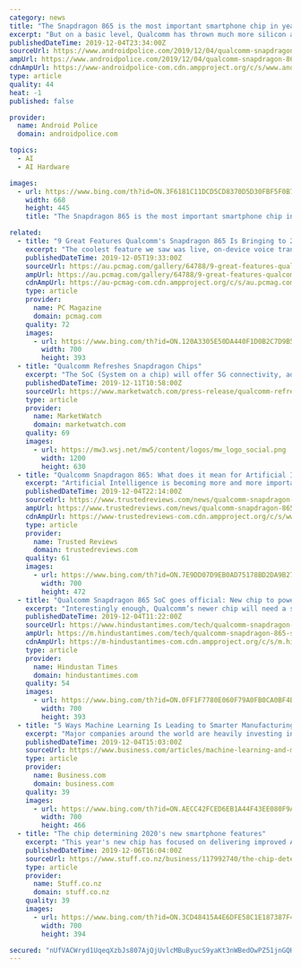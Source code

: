 ```yaml
---
category: news
title: "The Snapdragon 865 is the most important smartphone chip in years—and it packs some serious upgrades"
excerpt: "But on a basic level, Qualcomm has thrown much more silicon at the already-quite-powerful Hexagon DSP, resulting in performance gains of 2x (15 TOPS —fifteen trillion operations per second) over the outgoing Snapdragon 855 in some AI-dependent operations. There's now a dedicated Tensor accelerator on the new Hexagon 698 chip, too, meaning ..."
publishedDateTime: 2019-12-04T23:34:00Z
sourceUrl: https://www.androidpolice.com/2019/12/04/qualcomm-snapdragon-865-release-date-specs-5g-details/
ampUrl: https://www.androidpolice.com/2019/12/04/qualcomm-snapdragon-865-release-date-specs-5g-details/?amp
cdnAmpUrl: https://www-androidpolice-com.cdn.ampproject.org/c/s/www.androidpolice.com/2019/12/04/qualcomm-snapdragon-865-release-date-specs-5g-details/?amp
type: article
quality: 44
heat: -1
published: false

provider:
  name: Android Police
  domain: androidpolice.com

topics:
  - AI
  - AI Hardware

images:
  - url: https://www.bing.com/th?id=ON.3F6181C11DCD5CD8370D5D30FBF5F0B7
    width: 668
    height: 445
    title: "The Snapdragon 865 is the most important smartphone chip in years—and it packs some serious upgrades"

related:
  - title: "9 Great Features Qualcomm's Snapdragon 865 Is Bringing to 2020 Smartphones"
    excerpt: "The coolest feature we saw was live, on-device voice translation, taking everything I said in English and turning it into Chinese. This is all being done in the phone's AI processor; it doesn't have to go out to the network. PCMag.com's lead mobile analyst, Sascha Segan, has reviewed hundreds of smartphones, tablets and other gadgets in more ..."
    publishedDateTime: 2019-12-05T19:33:00Z
    sourceUrl: https://au.pcmag.com/gallery/64788/9-great-features-qualcomms-snapdragon-865-is-bringing-to-2020-smartphones
    ampUrl: https://au.pcmag.com/gallery/64788/9-great-features-qualcomms-snapdragon-865-is-bringing-to-2020-smartphones?amp=1
    cdnAmpUrl: https://au-pcmag-com.cdn.ampproject.org/c/s/au.pcmag.com/gallery/64788/9-great-features-qualcomms-snapdragon-865-is-bringing-to-2020-smartphones?amp=1
    type: article
    provider:
      name: PC Magazine
      domain: pcmag.com
    quality: 72
    images:
      - url: https://www.bing.com/th?id=ON.120A3305E50DA440F1D0B2C7D9B5588B
        width: 700
        height: 393
  - title: "Qualcomm Refreshes Snapdragon Chips"
    excerpt: "The SoC (System on a chip) will offer 5G connectivity, advanced AI processing, and select gaming support. The 865 is a premium chip that will show up during CES and MWC. And since 2020 will usher a new wave of 5G devices and services, Qualcomm will benefit greatly from the device refresh. Notably, designing the chip without an integrated modem ..."
    publishedDateTime: 2019-12-11T10:58:00Z
    sourceUrl: https://www.marketwatch.com/press-release/qualcomm-refreshes-snapdragon-chips-2019-12-11-61975856
    type: article
    provider:
      name: MarketWatch
      domain: marketwatch.com
    quality: 69
    images:
      - url: https://mw3.wsj.net/mw5/content/logos/mw_logo_social.png
        width: 1200
        height: 630
  - title: "Qualcomm Snapdragon 865: What does it mean for Artificial Intelligence?"
    excerpt: "Artificial Intelligence is becoming more and more important in everyday life ... Related: Best Phones The most exciting part is probably the implications for low-power usage. The Snapdragon 865 can run always-on neural networks at low power; less than 1mW for the camera, and less than 1mA for voice multi-word wake-up. This not only means ..."
    publishedDateTime: 2019-12-04T22:14:00Z
    sourceUrl: https://www.trustedreviews.com/news/qualcomm-snapdragon-865-mean-artificial-intelligence-3962016
    ampUrl: https://www.trustedreviews.com/news/qualcomm-snapdragon-865-mean-artificial-intelligence-3962016/amp
    cdnAmpUrl: https://www-trustedreviews-com.cdn.ampproject.org/c/s/www.trustedreviews.com/news/qualcomm-snapdragon-865-mean-artificial-intelligence-3962016/amp
    type: article
    provider:
      name: Trusted Reviews
      domain: trustedreviews.com
    quality: 61
    images:
      - url: https://www.bing.com/th?id=ON.7E9DD07D9EB0AD75178BD2DA9B27D291
        width: 700
        height: 472
  - title: "Qualcomm Snapdragon 865 SoC goes official: New chip to power 2020 flagship phones"
    excerpt: "Interestingly enough, Qualcomm’s newer chip will need a separate modem to enable 5G – similar to the X55 modem ... Qualcomm has said that the 765/765G comes with AI processing capabilities and select Qualcomm Snapdragon Elite Gaming experiences. The X55 modem supports SA/NSA networks, mmWave and Sub-6 GHz 5G networks with better bandwidth ..."
    publishedDateTime: 2019-12-04T11:22:00Z
    sourceUrl: https://www.hindustantimes.com/tech/qualcomm-snapdragon-865-soc-goes-official-new-chip-to-power-2020-flagship-phones/story-7wqWdMg2BwUDVEAaLdo1QO.html
    ampUrl: https://m.hindustantimes.com/tech/qualcomm-snapdragon-865-soc-goes-official-new-chip-to-power-2020-flagship-phones/story-7wqWdMg2BwUDVEAaLdo1QO_amp.html
    cdnAmpUrl: https://m-hindustantimes-com.cdn.ampproject.org/c/s/m.hindustantimes.com/tech/qualcomm-snapdragon-865-soc-goes-official-new-chip-to-power-2020-flagship-phones/story-7wqWdMg2BwUDVEAaLdo1QO_amp.html
    type: article
    provider:
      name: Hindustan Times
      domain: hindustantimes.com
    quality: 54
    images:
      - url: https://www.bing.com/th?id=ON.0FF1F7780E060F79A0FB0CA0BF4B032D
        width: 700
        height: 393
  - title: "5 Ways Machine Learning Is Leading to Smarter Manufacturing"
    excerpt: "Major companies around the world are heavily investing in machine learning (ML) solutions across their manufacturing processes and seeing impressive results. From bringing down labor costs and reducing downtime to increasing workforce productivity and overall production speed, AI – with the help of the Industrial Internet of Things – is ..."
    publishedDateTime: 2019-12-04T15:03:00Z
    sourceUrl: https://www.business.com/articles/machine-learning-and-manufacturing/
    type: article
    provider:
      name: Business.com
      domain: business.com
    quality: 39
    images:
      - url: https://www.bing.com/th?id=ON.AECC42FCED6EB1A44F43EE080F9A2206
        width: 700
        height: 466
  - title: "The chip determining 2020's new smartphone features"
    excerpt: "This year's new chip has focused on delivering improved AI processing, photography, gaming and all-round performance. The headline stat from the new 865 chip is that Qualcomm says it is 25 per cent faster compared to this year's Snapdragon 855. This actually represents a bit of a slow down in terms of progress compared to last year's 855 ..."
    publishedDateTime: 2019-12-06T16:04:00Z
    sourceUrl: https://www.stuff.co.nz/business/117992740/the-chip-determining-2020s-new-smartphone-features
    type: article
    provider:
      name: Stuff.co.nz
      domain: stuff.co.nz
    quality: 39
    images:
      - url: https://www.bing.com/th?id=ON.3CD48415A4E6DFE58C1E187387F422B9
        width: 700
        height: 394

secured: "nUfVACWryd1UqeqXzbJs807AjQjUvlcMBuByucS9yaKt3nWBedOwPZ51jnGQHO3JXEiFad8xEIWW/w0mtdfHA6c7qGYkrGPY0MJRVv8FMKsVzZpKzAzRidBq2rpuUBKje/Z0EXaVhB/zaAOiB28w8FaONLrxQ1+C7JBLKN4lOM6MUNezuNk0qK+kDnodQv8BO8k9kUPj65N+wT3NJEgZoaDGQ0CC+j2/Zf/7np5trVza8jhDSXKWmYsgfw/d7isLcR75QywnPITgd5azcwfvpQ==;A1EvnyHflLeNnvOXyA4DQA=="
---
```


